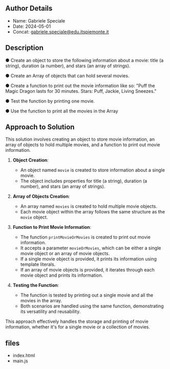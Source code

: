 ## Author Details

* Name: Gabriele Speciale
* Date: 2024-05-01
* Concat: gabriele.speciale@edu.itspiemonte.it





## Description

● Create an object to store the following information about a movie: title (a string), duration (a number),
  and stars (an array of strings).

● Create an Array of objects that can hold several movies.

● Create a function to print out the movie information like so: "Puff the Magic 
  Dragon lasts for 30 minutes. Stars: Puff, Jackie, Living Sneezes."

● Test the function by printing one movie.

● Use the function to print all the movies in the Array






## Approach to Solution

This solution involves creating an object to store movie information, an array of objects to hold multiple movies, and a function to print out movie information.

1. **Object Creation**:
   - An object named `movie` is created to store information about a single movie.
   - The object includes properties for title (a string), duration (a number), and stars (an array of strings).

2. **Array of Objects Creation**:
   - An array named `movies` is created to hold multiple movie objects.
   - Each movie object within the array follows the same structure as the `movie` object.

3. **Function to Print Movie Information**:
   - The function `printMovieOrMovies` is created to print out movie information.
   - It accepts a parameter `movieOrMovies`, which can be either a single movie object or an array of movie objects.
   - If a single movie object is provided, it prints its information using template literals.
   - If an array of movie objects is provided, it iterates through each movie object and prints its information.

4. **Testing the Function**:
   - The function is tested by printing out a single movie and all the movies in the array.
   - Both scenarios are handled using the same function, demonstrating its versatility and reusability.

This approach effectively handles the storage and printing of movie information, whether it's for a single movie or a collection of movies.







## files

* index.html
* main.js
